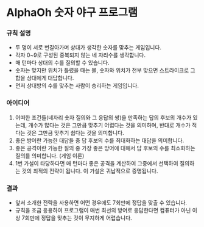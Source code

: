 # AlphaOh 숫자 야구 프로그램


### 규칙 설명

- 두 명이 서로 번갈아가며 상대가 생각한 숫자를 맞추는 게임입니다.
- 각자 0~9로 구성된 중복되지 않는 네 자리수를 생각합니다.
- 매 턴마다 상대의 수를 질의할 수 있습니다.
- 숫자는 맞지만 위치가 틀렸을 때는 볼, 숫자와 위치가 전부 맞으면 스트라이크로 그 합을 상대에게 대답합니다.
- 먼저 상대방의 수를 맞추는 사람이 승리하는 게임입니다.

### 아이디어

1. 어떠한 조건들(네자리 숫자 질의와 그 응답의 쌍)을 만족하는 답의 후보의 개수가 있는데, 개수가 많다는 것은 그만큼 맞추기 어렵다는 것을 의미하며, 반대로 개수가 적다는 것은 그만큼 맞추기 쉽다는 것을 의미합니다.
2. 좋은 방어란 가능한 대답들 중 답 후보의 수를 최대화하는 대답을 의미합니다.
3. 좋은 공격이란 가능한 질의 중 가장 좋은 방어에 대해서 답 후보의 수를 최소화하는 질의를 의미합니다. (게임 이론)
4. 1번 가설이 타당하다면 매 턴마다 좋은 공격을 계산하여 그중에서 선택하여 질의하는 것의 최적의 전략이 됩니다. 이 가설은 귀납적으로 증명됩니다.

### 결과

- 앞서 소개한 전략을 사용하면 어떤 경우에도 7회만에 정답을 맞출 수 있습니다.
- 규칙을 조금 응용하여 프로그램이 매번 최선의 방어로 응답한다면 컴퓨터가 아닌 이상 7회만에 정답을 맞추는 것이 무지하게 어렵습니다.
